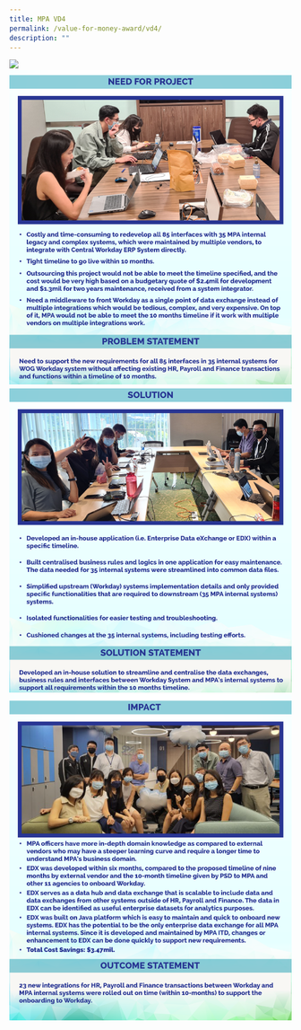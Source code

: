 ```yaml
---
title: MPA VD4
permalink: /value-for-money-award/vd4/
description: ""
---
```

![](/images/VFM/VD4/VD4%201.png)
![](/images/VFM/VD4/VD4%202.png)
![](/images/VFM/VD4/VD4%203.png)
![](/images/VFM/VD4/VD4%204.png)